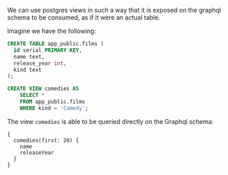 
We can use postgres views in such a way that it is exposed on the graphql schema to be consumed, as if it were an actual table.

Imagine we have the following:
```sql
CREATE TABLE app_public.films (
  id serial PRIMARY KEY,
  name text,
  release_year int,
  kind text
);

CREATE VIEW comedies AS
    SELECT *
    FROM app_public.films
    WHERE kind = 'Comedy';
```

The view `comedies` is able to be queried directly on the Graphql schema:
```gql
{
  comedies(first: 20) {
    name
    releaseYear
  }
}
```
